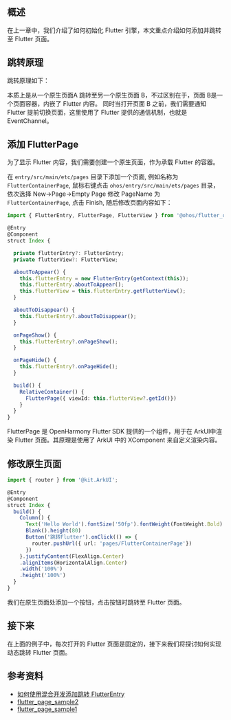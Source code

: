 ## 概述

在上一章中，我们介绍了如何初始化 Flutter 引擎，本文重点介绍如何添加并跳转至 Flutter 页面。

## 跳转原理

跳转原理如下：

本质上是从一个原生页面A 跳转至另一个原生页面 B，不过区别在于，页面 B是一个页面容器，内嵌了 Flutter 内容。
同时当打开页面 B 之前，我们需要通知 Flutter 提前切换页面，这里使用了 Flutter 提供的通信机制，也就是 EventChannel。


## 添加 FlutterPage

为了显示 Flutter 内容，我们需要创建一个原生页面，作为承载 Flutter 的容器。

在 `entry/src/main/etc/pages` 目录下添加一个页面, 例如名称为 `FlutterContainerPage`, 鼠标右键点击 `ohos/entry/src/main/ets/pages` 目录，依次选择 New->Page->Empty Page 修改 PageName 为 `FlutterContainerPage`, 点击 Finish,  随后修改页面内容如下：

```ts
import { FlutterEntry, FlutterPage, FlutterView } from '@ohos/flutter_ohos'

@Entry
@Component
struct Index {

  private flutterEntry?: FlutterEntry;
  private flutterView?: FlutterView;

  aboutToAppear() {
    this.flutterEntry = new FlutterEntry(getContext(this));
    this.flutterEntry.aboutToAppear();
    this.flutterView = this.flutterEntry.getFlutterView();
  }

  aboutToDisappear() {
    this.flutterEntry?.aboutToDisappear();
  }

  onPageShow() {
    this.flutterEntry?.onPageShow();
  }

  onPageHide() {
    this.flutterEntry?.onPageHide();
  }

  build() {
    RelativeContainer() {
      FlutterPage({ viewId: this.flutterView?.getId()})
    }
  }
}
```

FlutterPage 是 OpenHarmony Flutter SDK 提供的一个组件，用于在 ArkUI中渲染 Flutter 页面。其原理是使用了 ArkUI 中的 XComponent 来自定义渲染内容。


## 修改原生页面

```ts
import { router } from '@kit.ArkUI';

@Entry
@Component
struct Index {
  build() {
    Column() {
      Text('Hello World').fontSize('50fp').fontWeight(FontWeight.Bold)
      Blank().height(80)
      Button('跳转Flutter').onClick(() => {
        router.pushUrl({ url: 'pages/FlutterContainerPage'})
      })
    }.justifyContent(FlexAlign.Center)
    .alignItems(HorizontalAlign.Center)
    .width('100%')
    .height('100%')
  }
}
```

我们在原生页面处添加一个按钮，点击按钮时跳转至 Flutter 页面。

## 接下来

在上面的例子中，每次打开的 Flutter 页面是固定的，接下来我们将探讨如何实现动态跳转 Flutter 页面。

## 参考资料

- [如何使用混合开发添加跳转 FlutterEntry](https://gitcode.com/openharmony-tpc/flutter_samples/blob/br_3.7.12-ohos-1.1.0/ohos/docs/04_development/%E5%A6%82%E4%BD%95%E4%BD%BF%E7%94%A8%E6%B7%B7%E5%90%88%E5%BC%80%E5%8F%91%E6%B7%BB%E5%8A%A0%E8%B7%B3%E8%BD%AC%20FlutterEntry.md)
- [flutter_page_sample2](https://gitcode.com/openharmony-tpc/flutter_samples/tree/br_3.7.12-ohos-1.1.0/ohos/flutter_page_sample2)
- [flutter_page_sample1](https://gitcode.com/openharmony-tpc/flutter_samples/tree/br_3.7.12-ohos-1.1.0/ohos/flutter_page_sample1)